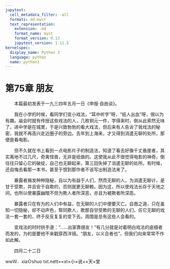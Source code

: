 ```yaml
---
jupytext:
  cell_metadata_filter: -all
  formats: md:myst
  text_representation:
    extension: .md
    format_name: myst
    format_version: 0.13
    jupytext_version: 1.11.5
kernelspec:
  display_name: Python 3
  language: python
  name: python3
---
```

# 第75章  朋友 

　　本篇最初发表于一九三四年五月一日《申报·自由谈》。 

　　我在小学的时候，看同学们变小戏法，“耳中听字”呀，“纸人出血”呀，很以为有趣。庙会时就有传授这些戏法的人，几枚铜元一件，学得来时，倒从此索然无味了。进中学是在城里，于是兴致勃勃的看大戏法，但后来有人告诉了我戏法的秘密，我就不再高兴走近圈子的旁边。去年到上海来，才又得到消遣无聊的处所，那便是看电影。 

　　但不久就在书上看到一点电影片子的制造法，知道了看去好像千丈悬崖者，其实离地不过几尺，奇禽怪兽，无非是纸做的。这使我从此不很觉得电影的神奇，倒往往只留心它的破绽，自己也无聊起来，第三回失掉了消遣无聊的处所。有时候，还自悔去看那一本书，甚至于恨到那作者不该写出制造法来了。 

　　暴露者揭发种种隐秘，自以为有益于人们，然而无聊的人，为消遣无聊计，是甘于受欺，并且安于自欺的，否则就更无聊赖。因为这，所以使戏法长存于天地之间，也所以使暴露幽暗不但为欺人者所深恶，亦且为被欺者所深恶。 

　　暴露者只在有为的人们中有益，在无聊的人们中便要灭亡。自救之道，只在虽知一切隐秘，却不动声色，帮同欺人，欺那自甘受欺的无聊的人们，任它无聊的戏法一套一套的，终于反反复复的变下去。周围是总有这些人会看的。 

　　变戏法的时时拱手道：“……出家靠朋友！”有几分就是对着明白戏法的底细者而发的，为的是要他不来戳穿西洋镜。“朋友，以义合者也”，但我们向来常常不作如此解。 

　　四月二十二日 

wwＷ．xiaＯshuo txt.nett××xt×小×说××天×堂 

